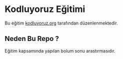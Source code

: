 # Kodluyoruz Eğitimi
Bu eğitim [kodluyoruz.org](https://www.kodluyoruz.org/) tarafından düzenlenmektedir.
## Neden Bu Repo ? 
Eğitim kapsamında yapılan bolum sonu arastırmasıdır.